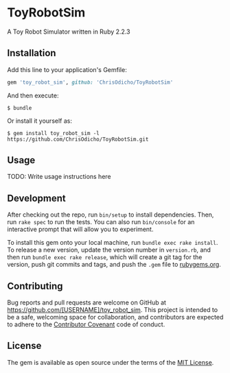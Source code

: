 # ToyRobotSim

A Toy Robot Simulator written in Ruby 2.2.3

## Installation

Add this line to your application's Gemfile:

```ruby
gem 'toy_robot_sim', github: 'ChrisOdicho/ToyRobotSim'
```

And then execute:

    $ bundle

Or install it yourself as:

    $ gem install toy_robot_sim -l https://github.com/ChrisOdicho/ToyRobotSim.git

## Usage

TODO: Write usage instructions here

## Development

After checking out the repo, run `bin/setup` to install dependencies. Then, run `rake spec` to run the tests. You can also run `bin/console` for an interactive prompt that will allow you to experiment.

To install this gem onto your local machine, run `bundle exec rake install`. To release a new version, update the version number in `version.rb`, and then run `bundle exec rake release`, which will create a git tag for the version, push git commits and tags, and push the `.gem` file to [rubygems.org](https://rubygems.org).

## Contributing

Bug reports and pull requests are welcome on GitHub at https://github.com/[USERNAME]/toy_robot_sim. This project is intended to be a safe, welcoming space for collaboration, and contributors are expected to adhere to the [Contributor Covenant](contributor-covenant.org) code of conduct.


## License

The gem is available as open source under the terms of the [MIT License](http://opensource.org/licenses/MIT).

